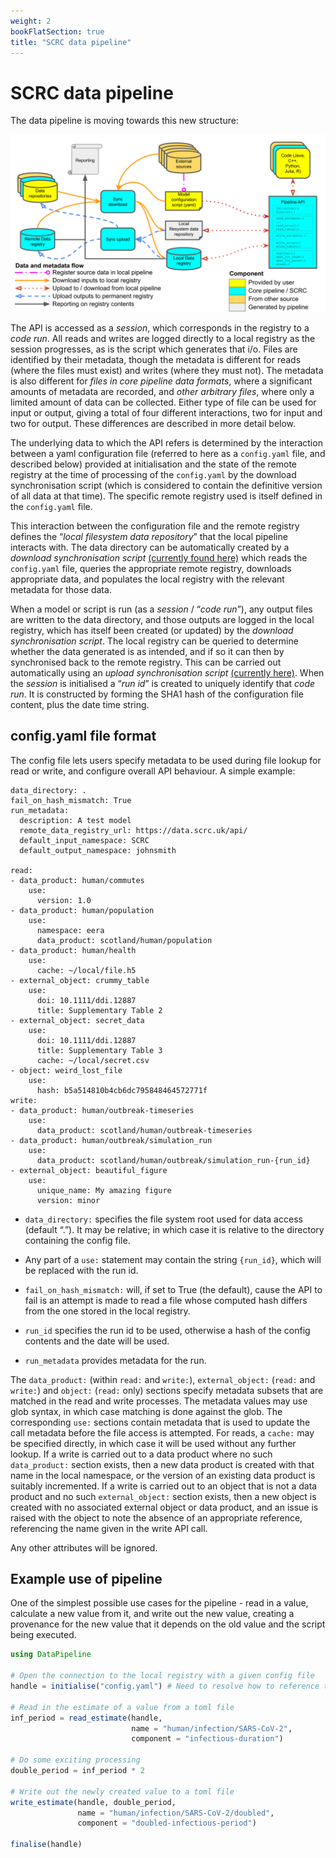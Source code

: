 ```yaml
---
weight: 2
bookFlatSection: true
title: "SCRC data pipeline"
---
```


# SCRC data pipeline

The data pipeline is moving towards this new structure:

![SCRC Data API design figure](scrc-api-new.svg)

The API is accessed as a *session*, which corresponds in the registry to a *code run*. All reads and writes are logged directly to a local registry as the session progresses, as is the script which generates that i/o. Files are identified by their metadata, though the metadata is different for reads (where the files must exist) and writes (where they must not). The metadata is also different for *files in core pipeline data formats*, where a significant amounts of metadata are recorded, and *other arbitrary files*, where only a limited amount of data can be collected. Either type of file can be used for input or output, giving a total of four different interactions, two for input and two for output. These differences are described in more detail below.

The underlying data to which the API refers is determined by the interaction between a yaml configuration file (referred to here as a `config.yaml` file, and described below) provided at initialisation and the state of the remote registry at the time of processing of the `config.yaml` by the download synchronisation script (which is considered to contain the definitive version of all data at that time). The specific remote registry used is itself defined in the `config.yaml` file.

This interaction between the configuration file and the remote registry defines the “*local filesystem data repository*” that the local pipeline interacts with. The data directory can be automatically created by a *download synchronisation script* [(currently found here)](https://github.com/ScottishCovidResponse/data_pipeline_api/tree/master/data_pipeline_api/registry) which reads the `config.yaml` file, queries the appropriate remote registry, downloads appropriate data, and populates the local registry with the relevant metadata for those data.

When a model or script is run (as a *session* / “*code run*”), any output files are written to the data directory, and those outputs are logged in the local registry, which has itself been created (or updated) by the *download synchronisation script*. The local registry can be queried to determine whether the data generated is as intended, and if so it can then by synchronised back to the remote registry. This can be carried out automatically using an *upload synchronisation script* [(currently here)](https://github.com/ScottishCovidResponse/data_pipeline_api/tree/master/data_pipeline_api/registry). When the *session* is initialised a “*run id*” is created to uniquely identify that *code run*. It is constructed by forming the SHA1 hash of the configuration file content, plus the date time string.

## config.yaml file format 

The config file lets users specify metadata to be used during file lookup for read or write, and configure overall API behaviour. A simple example: 

```
data_directory: . 
fail_on_hash_mismatch: True 
run_metadata: 
  description: A test model 
  remote_data_registry_url: https://data.scrc.uk/api/ 
  default_input_namespace: SCRC 
  default_output_namespace: johnsmith

read: 
- data_product: human/commutes
    use:
      version: 1.0
- data_product: human/population
    use:
      namespace: eera
      data_product: scotland/human/population
- data_product: human/health
    use:
      cache: ~/local/file.h5
- external_object: crummy_table
    use:
      doi: 10.1111/ddi.12887
      title: Supplementary Table 2
- external_object: secret_data
    use:
      doi: 10.1111/ddi.12887
      title: Supplementary Table 3
      cache: ~/local/secret.csv
- object: weird_lost_file
    use:
      hash: b5a514810b4cb6dc795848464572771f
write:
- data_product: human/outbreak-timeseries
    use:
      data_product: scotland/human/outbreak-timeseries
- data_product: human/outbreak/simulation_run
    use:
      data_product: scotland/human/outbreak/simulation_run-{run_id}
- external_object: beautiful_figure
    use:
      unique_name: My amazing figure
      version: minor
```

- `data_directory:` specifies the file system root used for data access (default “.”). It may be relative; in which case it is relative to the directory containing the config file.

- Any part of a `use:` statement may contain the string `{run_id}`, which will be replaced with the run id.

- `fail_on_hash_mismatch:` will, if set to True (the default), cause the API to fail is an attempt is made to read a file whose computed hash differs from the one stored in the local registry.

- `run_id` specifies the run id to be used, otherwise a hash of the config contents and the date will be used.

- `run_metadata` provides metadata for the run.

The `data_product:` (within `read:` and `write:`), `external_object:` (`read:` and `write:`) and `object:` (`read:` only) sections specify metadata subsets that are matched in the read and write processes. The metadata values may use glob syntax, in which case matching is done against the glob. The corresponding `use:` sections contain metadata that is used to update the call metadata before the file access is attempted. For reads, a `cache:` may be specified directly, in which case it will be used without any further lookup. If a write is carried out to a data product where no such `data_product:` section exists, then a new data product is created with that name in the local namespace, or the version of an existing data product is suitably incremented. If a write is carried out to an object that is not a data product and no such `external_object:` section exists, then a new object is created with no associated external object or data product, and an issue is raised with the object to note the absence of an appropriate reference, referencing the name given in the write API call.

Any other attributes will be ignored.

## Example use of pipeline

One of the simplest possible use cases for the pipeline - read in a value, calculate a new value from it, and write out the new value, creating a provenance for the new value that it depends on the old value and the script being executed.

```julia
using DataPipeline

# Open the connection to the local registry with a given config file
handle = initialise("config.yaml") # Need to resolve how to reference this script

# Read in the estimate of a value from a toml file
inf_period = read_estimate(handle,
                           name = "human/infection/SARS-CoV-2",
                           component = "infectious-duration")

# Do some exciting processing
double_period = inf_period * 2

# Write out the newly created value to a toml file
write_estimate(handle, double_period,
               name = "human/infection/SARS-CoV-2/doubled",
               component = "doubled-infectious-period")

finalise(handle)
```

